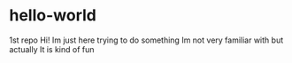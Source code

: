 # hello-world
1st repo
Hi! Im just here trying to do something Im not very familiar with but actually It is kind of fun
